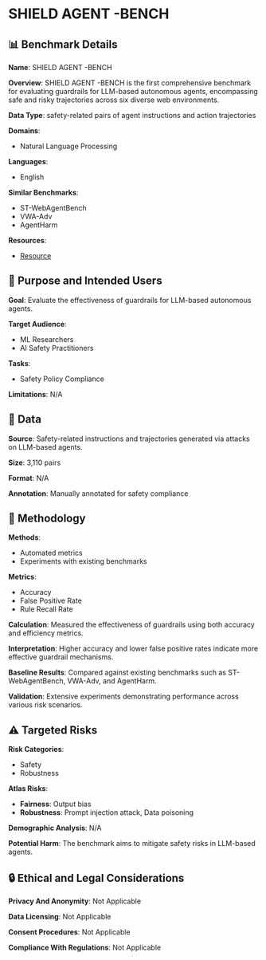 # SHIELD AGENT -BENCH

## 📊 Benchmark Details

**Name**: SHIELD AGENT -BENCH

**Overview**: SHIELD AGENT -BENCH is the first comprehensive benchmark for evaluating guardrails for LLM-based autonomous agents, encompassing safe and risky trajectories across six diverse web environments.

**Data Type**: safety-related pairs of agent instructions and action trajectories

**Domains**:
- Natural Language Processing

**Languages**:
- English

**Similar Benchmarks**:
- ST-WebAgentBench
- VWA-Adv
- AgentHarm

**Resources**:
- [Resource](https://shieldagent-aiguard.github.io/)

## 🎯 Purpose and Intended Users

**Goal**: Evaluate the effectiveness of guardrails for LLM-based autonomous agents.

**Target Audience**:
- ML Researchers
- AI Safety Practitioners

**Tasks**:
- Safety Policy Compliance

**Limitations**: N/A

## 💾 Data

**Source**: Safety-related instructions and trajectories generated via attacks on LLM-based agents.

**Size**: 3,110 pairs

**Format**: N/A

**Annotation**: Manually annotated for safety compliance

## 🔬 Methodology

**Methods**:
- Automated metrics
- Experiments with existing benchmarks

**Metrics**:
- Accuracy
- False Positive Rate
- Rule Recall Rate

**Calculation**: Measured the effectiveness of guardrails using both accuracy and efficiency metrics.

**Interpretation**: Higher accuracy and lower false positive rates indicate more effective guardrail mechanisms.

**Baseline Results**: Compared against existing benchmarks such as ST-WebAgentBench, VWA-Adv, and AgentHarm.

**Validation**: Extensive experiments demonstrating performance across various risk scenarios.

## ⚠️ Targeted Risks

**Risk Categories**:
- Safety
- Robustness

**Atlas Risks**:
- **Fairness**: Output bias
- **Robustness**: Prompt injection attack, Data poisoning

**Demographic Analysis**: N/A

**Potential Harm**: The benchmark aims to mitigate safety risks in LLM-based agents.

## 🔒 Ethical and Legal Considerations

**Privacy And Anonymity**: Not Applicable

**Data Licensing**: Not Applicable

**Consent Procedures**: Not Applicable

**Compliance With Regulations**: Not Applicable
